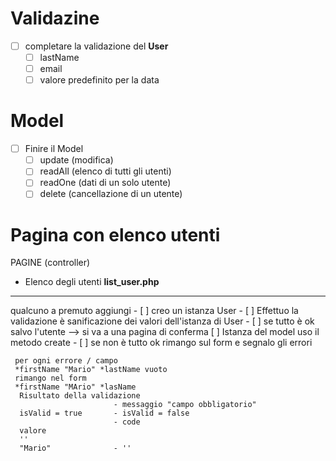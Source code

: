 
  # Validazine
  - [ ] completare la validazione del **User**
      - [ ] lastName
      - [ ] email 
      - [ ] valore predefinito per la data   
  
  # Model
  - [ ] Finire il Model
    - [ ] update (modifica)
    - [ ] readAll (elenco di tutti gli utenti)
    - [ ] readOne (dati di un solo utente) 
    - [ ] delete (cancellazione di un utente)

 # Pagina con elenco utenti
  PAGINE (controller)
  - Elenco degli utenti **list_user.php**
  
  
  
  
  --------------------------------------------------
  
  qualcuno a premuto aggiungi
     - [ ] creo un istanza User
     - [ ] Effettuo la validazione è sanificazione dei valori dell'istanza di User
     - [ ] se tutto è ok salvo l'utente --> si va a una pagina di conferma
                 [ ] Istanza del model uso il metodo create 
     - [ ] se non è tutto ok rimango sul form e segnalo gli errori

     per ogni errore / campo
     *firstName "Mario" *lastName vuoto
     rimango nel form
     *firstName "MArio" *lasName 
      Risultato della validazione
                           - messaggio "campo obbligatorio"
      isValid = true       - isValid = false 
                           - code
      valore 
      ''
      "Mario"              - ''